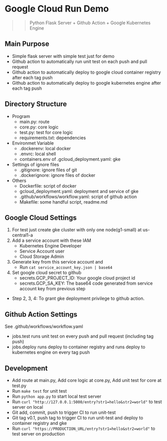 # Google Cloud Run Demo
>> Python Flask Server + Github Action + Google Kubernetes Engine

## Main Purpose
* Simple flask server with simple test just for demo
* Github action to automatically run unit test on each push and pull request
* Github action to automatically deploy to google cloud container registry after each tag push
* Github action to automatically deploy to google kubernetes engine after each tag push

## Directory Structure
* Program
    + main.py: route
    + core.py: core logic
    + test.py: test for core logic
    + requirements.txt: dependencies
* Environmet Variable
    + .dockerenv: local docker
    + .envrc: local shell
    + containers.env of .gcloud_deployment.yaml: gke
* Settings of ignore files
    + .gitignore: ignore files of git
    + .dockerignore: ignore files of docker
* Others
    + Dockerfile: script of docker
    + gcloud_deployment.yaml: deployment and service of gke
    + .github/workflows/workflow.yaml: script of github action
    + Makefile: some handful script, readme.md

## Google Cloud Settings
1. For test just create gke cluster with only one node(g1-small) at us-central1-a
2. Add a service account with these IAM
    + Kubernetes Engine Developer
    + Service Account user
    + Cloud Storage Admin
3. Generate key from this service account and
    + Run `cat service_account_key.json | base64`
4. Set google cloud secret to github
    + secrets.GCP_PROJECT_ID: Your google cloud project id
    + secrets.GCP_SA_KEY: The base64 code generated from service account key from previous step
* Step 2, 3, 4: To grant gke deployment privilege to github action.

## Github Action Settings
See .github/workflows/workflow.yaml
* jobs.test runs unit test on every push and pull request (including tag push)
* jobs.deploy runs deploy to container registry and runs deploy to kubernetes engine on every tag push

## Development
* Add route at main.py, Add core logic at core.py, Add unit test for core at test.py
* Run `make test` for unit test
* Run `python app.py` to start local test server
* Run `curl "http://127.0.0.1:5000/entry?str1=hello&str2=world"` to test server on local 
* Git add, commit, push to trigger CI to run unit-test
* Git tag v0.1, push tag to trigger CI to run unit-test and deploy to container registry and gke
* Run `curl "https://PRODUCTION_URL/entry?str1=hello&str2=world"` to test server on production
